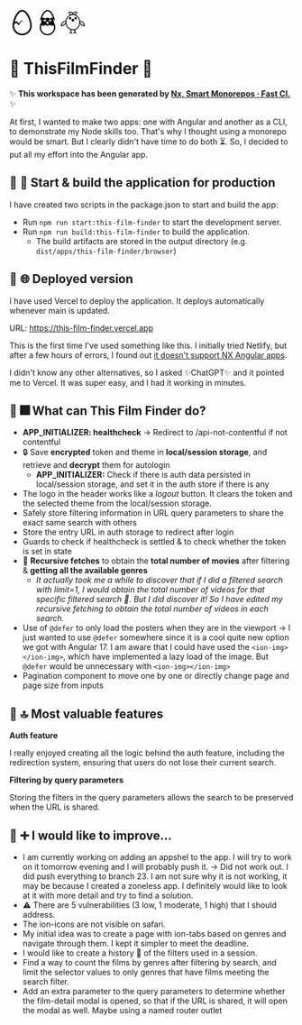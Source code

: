 <a alt="Nx logo" href="https://this-film-finder.vercel.app" target="_blank" rel="noreferrer"><img src="apps/this-film-finder/src/assets/broken-egg.svg"  width="45"><img src="apps/this-film-finder/src/assets/egg.svg"  width="45"><img src="apps/this-film-finder/src/assets/chicken.svg"  width="45"></a>

# 🔸 ThisFilmFinder 🔸 

✨ **This workspace has been generated by [Nx, Smart Monorepos · Fast CI.](https://nx.dev)** ✨

At first, I wanted to make two apps: one with Angular and another as a CLI, to demonstrate my Node skills too. That's why I thought using a monorepo would be smart. But I clearly didn't have time to do both ⏳. So, I decided to put all my effort into the Angular app.

## 🔸 🔧 Start & build the application for production

I have created two scripts in the package.json to start and build the app:
- Run `npm run start:this-film-finder` to start the development server.
- Run `npm run build:this-film-finder` to build the application.
  - The build artifacts are stored in the output directory (e.g. `dist/apps/this-film-finder/browser`)

## 🔸 🌐 Deployed version

I have used Vercel to deploy the application. It deploys automatically whenever main is updated. 

URL: https://this-film-finder.vercel.app

This is the first time I've used something like this. I initially tried Netlify, but after a few hours of errors, I found out [it doesn't support NX Angular apps](https://answers.netlify.com/t/nx-angular-could-not-locate-your-angular-json/113051
).

I didn't know any other alternatives, so I asked ✨ChatGPT✨ and it pointed me to Vercel. It was super easy, and I had it working in minutes.

## 🔸 🎆 What can This Film Finder do?

- **APP_INITIALIZER: healthcheck** → Redirect to /api-not-contentful if not contentful
- 🔒 Save **encrypted** token and theme in **local/session storage**, and retrieve and **decrypt** them for autologin
   - **APP_INITIALIZER:** Check if there is auth data persisted in local/session storage, and set it in the auth store if there is any
- The logo in the header works like a *logout* button. It clears the token and the selected theme from the local/session storage.
- Safely store filtering information in URL query parameters to share the exact same search with others
- Store the entry URL in auth storage to redirect after login
- Guards to check if healthcheck is settled & to check whether the token is set in state
- 🔁 **Recursive fetches** to obtain the **total number of movies** after filtering & **getting all the available genres**
  - *It actually took me a while to discover that if I did a filtered search with limit=1, I would obtain the total number of videos for that specific filtered search 🤦. But I did discover it! So I have edited my recursive fetching to obtain the total number of videos in each search.*
- Use of `@defer` to only load the posters when they are in the viewport → I just wanted to use `@defer` somewhere since it is a cool quite new option we got with Angular 17. I am aware that I could have used the `<ion-img></ion-img>`, which have implemented a lazy load of the image. But `@defer` would be unnecessary with `<ion-img></ion-img>`
- Pagination component to move one by one or directly change page and page size from inputs

## 🔸 🔝 Most valuable features

**Auth feature**

I really enjoyed creating all the logic behind the auth feature, including the redirection system, ensuring that users do not lose their current search.

**Filtering by query parameters**

Storing the filters in the query parameters allows the search to be preserved when the URL is shared.

## 🔸 ➕ I would like to improve...

- I am currently working on adding an appshel to the app. I will try to work on it tomorrow evening and I will probably push it. → Did not work out. I did push everything to branch 23. I am not sure why it is not working, it may be because I created a zoneless app. I definitely would like to look at it with more detail and try to find a solution. 
- ⚠️ There are 5 vulnerabilities (3 low, 1 moderate, 1 high) that I should address.
- The ion-icons are not visible on safari.
- My initial idea was to create a page with ion-tabs based on genres and navigate through them. I kept it simpler to meet the deadline. 
- I would like to create a history 📝 of the filters used in a session.
- Find a way to count the films by genres after filtering by search, and limit the selector values to only genres that have films meeting the search filter.
- Add an extra parameter to the query parameters to determine whether the film-detail modal is opened, so that if the URL is shared, it will open the modal as well. Maybe using a named router outlet

